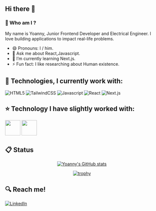 ## Hi there 👋

### 🤔 Who am I ?
My name is Yoanny, Junior Frontend Developer and Electrical Engineer. I love building applications to impact real-life problems.
- 😄 Pronouns: I / him.
- 💬 Ask me about React,Javascript.
- 🌱 I’m currently learning Next.js.
- ⚡ Fun fact: I like researching about Human existence.

## 🌟 Technologies, I currently work with:
![HTML5](https://img.shields.io/badge/HTML5-E34F26?style=for-the-badge&logo=html5&logoColor=white) 
![TailwindCSS](https://img.shields.io/badge/Tailwind_CSS-38B2AC?style=for-the-badge&logo=tailwind-css&logoColor=white)
![Javascript](https://img.shields.io/badge/JavaScript-323330?style=for-the-badge&logo=javascript&logoColor=F7DF1E)
![React](https://img.shields.io/badge/React-20232A?style=for-the-badge&logo=react&logoColor=61DAFB)
![Next.js](https://img.shields.io/badge/next%20js-000000?style=for-the-badge&logo=nextdotjs&logoColor=white)

## ⭐ Technology I have slightly worked with:
<img src="https://cdn.jsdelivr.net/gh/devicons/devicon@latest/icons/mysql/mysql-original-wordmark.svg" width="50px" />  <img src="https://cdn.jsdelivr.net/gh/devicons/devicon@latest/icons/postgresql/postgresql-plain-wordmark.svg" width="50px" />

## 📋 Status 
<div align="center">
  
[![Yoanny's GitHub stats](https://github-readme-stats.vercel.app/api?username=yoanny2023&hide=prs,issues,contribs&show_icons=true&theme=dracula)](https://github.com/anuraghazra/github-readme-stats)

<!-- ## Languages -->
<!-- [![Top Langs](https://github-readme-stats.vercel.app/api/top-langs/?username=yoanny2023&hide=ejs&layout=compact&theme=dracula)](https://github.com/anuraghazra/github-readme-stats) -->
<!-- ![](http://github-profile-summary-cards.vercel.app/api/cards/profile-details?username=yoanny2023&theme=darcula) -->

[![trophy](https://github-profile-trophy.vercel.app/?username=yoanny2023&theme=dracula&rank=C,B,A,AA,AAA,S&margin-w=15&column=2)](https://github.com/ryo-ma/github-profile-trophy)

</div>

## 🔍 Reach me! 
[![LinkedIn](https://img.shields.io/badge/LinkedIn-0077B5?style=for-the-badge&logo=linkedin&logoColor=white)](https://www.linkedin.com/in/yoanny-vasco-358399132/)

<!--
**yoanny2023/yoanny2023** is a ✨ _special_ ✨ repository because its `README.md` (this file) appears on your GitHub profile.

Here are some ideas to get you started:

- 🔭 I’m currently working on ...
- 🌱 I’m currently learning ...
- 👯 I’m looking to collaborate on ...
- 🤔 I’m looking for help with ...
- 💬 Ask me about ...
- 📫 How to reach me: ...
- 😄 Pronouns: ...
- ⚡ Fun fact: ...
-->
